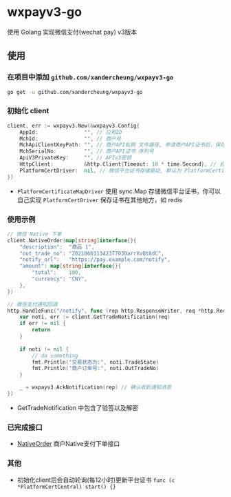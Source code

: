 # wxpayv3-go

使用 Golang 实现微信支付(wechat pay) v3版本

## 使用

### 在项目中添加 `github.com/xandercheung/wxpayv3-go`

```bash
go get -u github.com/xandercheung/wxpayv3-go
```

### 初始化 client

```go
client, err := wxpayv3.New(&wxpayv3.Config{
    AppId:               "", // 应用ID
    MchId:               "", // 商户号
    MchApiClientKeyPath: "", // 商户API私钥 文件路径, 申请商户API证书后，保存在文件 apiclient_key.pem 中
    MchSerialNo:         "", // 商户API证书 序列号
    ApiV3PrivateKey:     "", // APIv3密钥
    HttpClient:          &http.Client{Timeout: 10 * time.Second}, // 自定义 http client 配置
    PlatformCertDriver:  nil, // 微信平台证书存储驱动, 默认为 PlatformCertificateMapDriver{}
})

```

* `PlatformCertificateMapDriver` 使用 sync.Map 存储微信平台证书，你可以自己实现 `PlatformCertDriver` 保存证书在其他地方，如 redis 

### 使用示例

```go
// 微信 Native 下单
client.NativeOrder(map[string]interface{}{
    "description":  "商品 1",
    "out_trade_no": "202106011342377030arrXvQt8dC",
    "notify_url":   "https://pay.example.com/notify",
    "amount": map[string]interface{}{
        "total":    100,
        "currency": "CNY",
    },
})
```

```go
// 微信支付通知回调
http.HandleFunc("/notify", func (rep http.ResponseWriter, req *http.Request) {
    var noti, err := client.GetTradeNotification(req)
    if err != nil {
        return
    }
    
    if noti != nil {
    	// do something
        fmt.Println("交易状态为:", noti.TradeState)
        fmt.Println("商户订单号:", noti.OutTradeNo)
    }

    _ = wxpayv3.AckNotification(rep) // 确认收到通知消息
})
```

* GetTradeNotification 中包含了验签以及解密

### 已完成接口
    
* [NativeOrder](https://pay.weixin.qq.com/wiki/doc/apiv3/apis/chapter3_4_1.shtml) 商户Native支付下单接口
    
  
### 其他
* 初始化client后会自动轮询(每12小时)更新平台证书 `func (c *PlatformCertCentral) start() {}`
